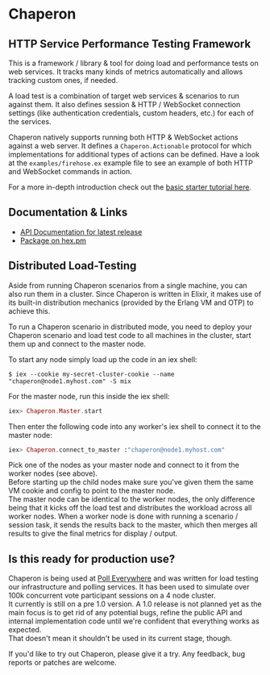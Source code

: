 # Chaperon

## HTTP Service Performance Testing Framework

This is a framework / library & tool for doing load and performance tests on web services.
It tracks many kinds of metrics automatically and allows tracking custom ones, if needed.

A load test is a combination of target web services & scenarios to run against them.
It also defines session & HTTP / WebSocket connection settings (like authentication credentials, custom headers, etc.) for each of the services.

Chaperon natively supports running both HTTP & WebSocket actions against a web server.
It defines a `Chaperon.Actionable` protocol for which implementations for additional types of actions can be defined.
Have a look at the `examples/firehose.ex` example file to see an example of both HTTP and WebSocket commands in action.

For a more in-depth introduction check out the [basic starter tutorial here](docs/Tutorial.md).

## Documentation & Links

  - [API Documentation for latest release](https://hexdocs.pm/chaperon)
  - [Package on hex.pm](https://hex.pm/packages/chaperon)


## Distributed Load-Testing

Aside from running Chaperon scenarios from a single machine, you can also run them in a cluster.
Since Chaperon is written in Elixir, it makes use of its built-in distribution mechanics (provided by the Erlang VM and OTP) to achieve this.

To run a Chaperon scenario in distributed mode, you need to deploy your Chaperon scenario and load test code to all machines in the cluster, start them up and connect to the master node.

To start any node simply load up the code in an iex shell:

```
$ iex --cookie my-secret-cluster-cookie --name "chaperon@node1.myhost.com" -S mix
```

For the master node, run this inside the iex shell:

```elixir
iex> Chaperon.Master.start
```

Then enter the following code into any worker's iex shell to connect it to the master node:

```elixir
iex> Chaperon.connect_to_master :"chaperon@node1.myhost.com"
```

Pick one of the nodes as your master node and connect to it from the worker nodes (see above).  
Before starting up the child nodes make sure you've given them the same VM cookie and config to point to the master node.  
The master node can be identical to the worker nodes, the only difference being that it kicks off the load test and distributes the workload across all worker nodes. When a worker node is done with running a scenario / session task, it sends the results back to the master, which then merges all results to give the final metrics for display / output.


## Is this ready for production use?

Chaperon is being used at [Poll Everywhere](https://polleverywhere.com)  and was written for load testing our infrastructure and polling services.
It has been used to simulate over 100k concurrent vote participant sessions on a 4 node cluster.  
It currently is still on a pre 1.0 version. A 1.0 release is not planned yet as the main focus is to get rid of any potential bugs, refine the public API and internal implementation code until we're confident that everything works as expected.  
That doesn't mean it shouldn't be used in its current stage, though.

If you'd like to try out Chaperon, please give it a try. Any feedback, bug reports or patches are welcome.
